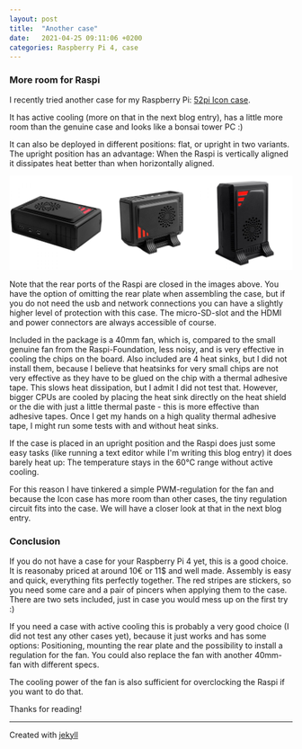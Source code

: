 ```yaml
---
layout: post
title:  "Another case"
date:   2021-04-25 09:11:06 +0200
categories: Raspberry Pi 4, case
---
```

### More room for Raspi

I recently tried another case for my Raspberry Pi: [52pi Icon case][52pi-icon-case].

It has active cooling (more on that in the next blog entry), has a little more room than the genuine case and looks like a bonsai tower PC :)

It can also be deployed in different positions: flat, or upright in two variants. The upright position has an advantage: When the Raspi is vertically aligned it dissipates heat better than when horizontally aligned.

![icon case img](/images/icon_case.jpg)

Note that the rear ports of the Raspi are closed in the images above. You have the option of omitting the rear plate when assembling the case, but if you do not need the usb and network connections you can have a slightly higher level of protection with this case. The micro-SD-slot and the HDMI and power connectors are always accessible of course.

Included in the package is a 40mm fan, which is, compared to the small genuine fan from the Raspi-Foundation, less noisy, and is very effective in cooling the chips on the board. Also included are 4 heat sinks, but I did not install them, because I believe that heatsinks for very small chips are not very effective as they have to be glued on the chip with a thermal adhesive tape. This slows heat dissipation, but I admit I did not test that. However, bigger CPUs are cooled by placing the heat sink directly on the heat shield or the die with just a little thermal paste - this is more effective than adhesive tapes.
Once I get my hands on a high quality thermal adhesive tape, I might run some tests with and without heat sinks.

If the case is placed in an upright position and the Raspi does just some easy tasks (like running a text editor while I'm writing this blog entry) it does barely heat up: The temperature stays in the 60°C range without active cooling. 

For this reason I have tinkered a simple PWM-regulation for the fan and because the Icon case has more room than other cases, the tiny regulation circuit fits into the case. We will have a closer look at that in the next blog entry.

### Conclusion

If you do not have a case for your Raspberry Pi 4 yet, this is a good choice. It is reasonaby priced at around 10€ or 11$ and well made. Assembly is easy and quick, everything fits perfectly together. The red stripes are stickers, so you need some care and a pair of pincers when applying them to the case. There are two sets included, just in case you would mess up on the first try :)

If you need a case with active cooling this is probably a very good choice (I did not test any other cases yet), because it just works and has some options: Positioning, mounting the rear plate and the possibility to install a regulation for the fan. You could also replace the fan with another 40mm-fan with different specs.

The cooling power of the fan is also sufficient for overclocking the Raspi if you want to do that.

Thanks for reading!
 
---

Created with [jekyll][jekyll-link]

[jekyll-link]: https://jekyllrb.com/
[52pi-icon-case]: https://wiki.52pi.com/index.php/Icon_Case_For_RPi_4B_SKU:_ZP-0099
